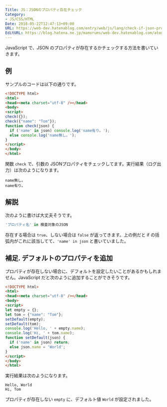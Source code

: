 ```yaml
---
Title: JS：JSONのプロパティ存在チェック
Category:
- JS/CSS/HTML
Date: 2018-05-22T12:47:13+09:00
URL: https://web-dev.hatenablog.com/entry/web/js/lang/check-if-json-property-exists
EditURL: https://blog.hatena.ne.jp/mamorums/web-dev.hatenablog.com/atom/entry/17391345971646866111
---
```


JavaScript で、JSON のプロパティが存在するかチェックする方法を書いていきます。

## 例
サンプルのコードは以下の通りです。

```html
<!DOCTYPE html>
<html>
<head><meta charset="utf-8" /></head>
<body>
<script>
check({});
check({"name": "Tom"});
function check(json) {  
  if ('name' in json) console.log('name有り。');
  else console.log('name無し。');
}
</script>
</body>
</html>
```

関数 `check` で、引数の JSONプロパティをチェックしてます。実行結果（ログ出力）は次のようになります。

```
name無し。
name有り。
```


## 解説
次のように書けば大丈夫そうです。

```javascript
'プロパティ名' in 検査対象のJSON
```

存在する場合は `true`、しない場合は `false` が返ってきます。上の例だと if の括弧内がこれに該当してて、`'name' in json` と書いていました。


## 補足. デフォルトのプロパティを追加
プロパティが存在しない場合に、デフォルトを設定したいことがあるかもしれません。JavaScript だと次のように追加することができそうです。

```html
<!DOCTYPE html>
<html>
<head><meta charset="utf-8" /></head>
<body>
<script>
let empty = {};
let tom = {"name": "Tom"};
setDefault(empty);
setDefault(tom);
console.log('Hello, ' + empty.name);
console.log('Hi, ' + tom.name);
function setDefault(json) {  
  if ('name' in json) return;
  else json.name = 'World';
}
</script>
</body>
</html>
```

実行結果は次のようになります。

```
Hello, World
Hi, Tom
```

プロパティが存在しない `empty` に、デフォルト値 `World` が設定されました。
